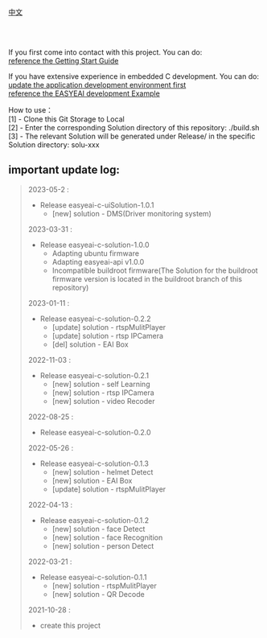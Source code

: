 <br/>
<br/>


[中文](README.md)

<br />
<br />

If you first come into contact with this project. You can do:  
[reference the Getting Start Guide](https://www.easy-eai.com/document_details/3/133)

If you have extensive experience in embedded C development. You can do:  
[update the application development environment first](https://www.easy-eai.com/document_details/3/135)  
[reference the EASYEAI development Example](https://www.easy-eai.com/document_details/3/109)


How to use：  
[1] - Clone this Git Storage to Local   
[2] - Enter the corresponding Solution directory of this repository: ./build.sh   
[3] - The relevant Solution will be generated under Release/ in the specific Solution directory: solu-xxx

important update log:
---
> 2023-05-2 : 
> * Release easyeai-c-uiSolution-1.0.1
>   * [new] solution - DMS(Driver monitoring system)
>
> 2023-03-31 : 
> * Release easyeai-c-solution-1.0.0
>   * Adapting ubuntu firmware
>   * Adapting easyeai-api v1.0.0
>   * Incompatible buildroot firmware(The Solution for the buildroot firmware version is located in the buildroot branch of this repository)
>
> 2023-01-11 : 
> * Release easyeai-c-solution-0.2.2
>   * [update] solution - rtspMulitPlayer
>   * [update] solution - rtsp IPCamera
>   * [del] solution - EAI Box
>
> 2022-11-03 : 
> * Release easyeai-c-solution-0.2.1
>   * [new] solution - self Learning
>   * [new] solution - rtsp IPCamera
>   * [new] solution - video Recoder
>
> 2022-08-25 : 
> * Release easyeai-c-solution-0.2.0
>
> 2022-05-26 : 
> * Release easyeai-c-solution-0.1.3
>   * [new] solution - helmet Detect
>   * [new] solution - EAI Box
>   * [update] solution - rtspMulitPlayer
>
> 2022-04-13 : 
> * Release easyeai-c-solution-0.1.2
>   * [new] solution - face Detect
>   * [new] solution - face Recognition
>   * [new] solution - person Detect
>
> 2022-03-21 : 
> * Release easyeai-c-solution-0.1.1
>   * [new] solution - rtspMulitPlayer
>   * [new] solution - QR Decode
>
> 2021-10-28 : 
> * create this project
